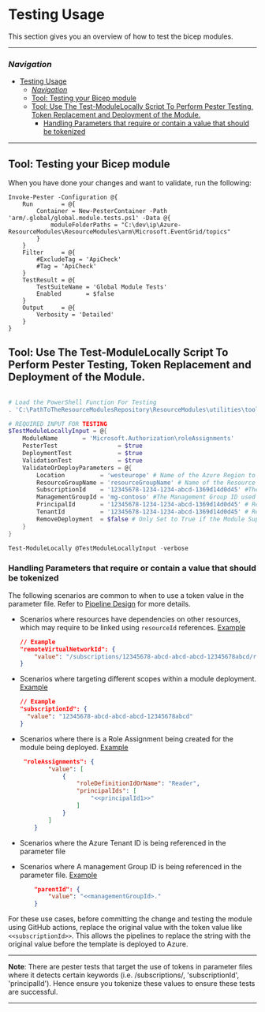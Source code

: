 # Testing Usage

This section gives you an overview of how to test the bicep modules.

---

### _Navigation_

- [Testing Usage](#testing-usage)
    - [_Navigation_](#navigation)
  - [Tool: Testing your Bicep module](#tool-testing-your-bicep-module)
  - [Tool: Use The Test-ModuleLocally Script To Perform Pester Testing, Token Replacement and Deployment of the Module.](#tool-use-the-test-modulelocally-script-to-perform-pester-testing-token-replacement-and-deployment-of-the-module)
    - [Handling Parameters that require or contain a value that should be tokenized](#handling-parameters-that-require-or-contain-a-value-that-should-be-tokenized)

---

## Tool: Testing your Bicep module

When you have done your changes and want to validate, run the following:

```pwsh
Invoke-Pester -Configuration @{
    Run        = @{
        Container = New-PesterContainer -Path 'arm/.global/global.module.tests.ps1' -Data @{
            moduleFolderPaths = "C:\dev\ip\Azure-ResourceModules\ResourceModules\arm\Microsoft.EventGrid/topics"
        }
    }
    Filter     = @{
        #ExcludeTag = 'ApiCheck'
        #Tag = 'ApiCheck'
    }
    TestResult = @{
        TestSuiteName = 'Global Module Tests'
        Enabled       = $false
    }
    Output     = @{
        Verbosity = 'Detailed'
    }
}
```

## Tool: Use The Test-ModuleLocally Script To Perform Pester Testing, Token Replacement and Deployment of the Module.

```powershell

# Load the PowerShell Function For Testing
. 'C:\PathToTheResourceModulesRepository\ResourceModules\utilities\tools\Test-ModuleLocally.ps1'

# REQUIRED INPUT FOR TESTING
$TestModuleLocallyInput = @{
    ModuleName       = 'Microsoft.Authorization\roleAssignments'
    PesterTest                 = $true
    DeploymentTest             = $true
    ValidationTest             = $true
    ValidateOrDeployParameters = @{
        Location          = 'westeurope' # Name of the Azure Region to deploy the module in.
        ResourceGroupName = 'resourceGroupName' # Name of the Resource Group to deploy the module in.
        SubscriptionId    = '12345678-1234-1234-abcd-1369d14d0d45' #The subscription ID used to deploy the module in & Token replacements for <<subscriptionId>>
        ManagementGroupId = 'mg-contoso' #The Management Group ID used to deploy the module in & Token replacements for <<managementGroupId>>
        PrincipalId       = '12345678-1234-1234-abcd-1369d14d0d45' # Replace <<principalId>> token to set the Role Assignments for the module
        TenantId          = '12345678-1234-1234-abcd-1369d14d0d45' # Replace <<tenantId>> token for parameters that use the TenantID as a field
        RemoveDeployment  = $false # Only Set to True if the Module Supports Tags.
    }
}

Test-ModuleLocally @TestModuleLocallyInput -verbose

```

### Handling Parameters that require or contain a value that should be tokenized

The following scenarios are common to when to use a token value in the parameter file. Refer to [Pipeline Design](PipelinesDesign.md) for more details.

- Scenarios where resources have dependencies on other resources, which may require to be linked using `resourceId` references. [Example](../../arm/Microsoft.Network/virtualNetworksResources/virtualNetworkPeerings/.parameters/parameters.json)

    ```json
    // Example
    "remoteVirtualNetworkId": {
        "value": "/subscriptions/12345678-abcd-abcd-abcd-12345678abcd/resourceGroups/validation-rg/providers/Microsoft.Network/virtualNetworks/adp-sxx-az-vnet-x-peer01"
    }
    ```

- Scenarios where targeting different scopes within a module deployment. [Example](../../arm/Microsoft.Authorization/policyDefinitions/.parameters/parameters.json)

    ```json
    // Example
    "subscriptionId": {
      "value": "12345678-abcd-abcd-abcd-12345678abcd"
    }
    ```

- Scenarios where there is a Role Assignment being created for the module being deployed. [Example](../../arm/Microsoft.Compute/diskEncryptionSets/.parameters/parameters.json)

    ```json
     "roleAssignments": {
            "value": [
                {
                    "roleDefinitionIdOrName": "Reader",
                    "principalIds": [
                        "<<principalId1>>"
                    ]
                }
            ]
        }
    ```

- Scenarios where the Azure Tenant ID is being referenced in the parameter file

- Scenarios where A management Group ID is being referenced in the parameter file. [Example](../../arm/Microsoft.Management/managementGroups/.parameters/parameters.json)

    ```json
        "parentId": {
            "value": "<<managementGroupId>."
        }

    ```

For these use cases, before committing the change and testing the module using GitHub actions, replace the original value with the token value like `<<subscriptionId>>`. This allows the pipelines to replace the string with the original value before the template is deployed to Azure.

---
**Note**: There are pester tests that target the use of tokens in parameter files where it detects certain keywords (i.e. /subscriptions/, 'subscriptionId', 'principalId'). Hence ensure you tokenize these values to ensure these tests are successful.

---
